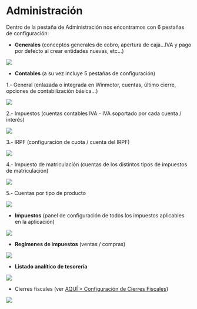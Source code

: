 # Administración

Dentro de la pestaña de Administración nos encontramos con 6 pestañas de configuración:

* **Generales** \(conceptos generales de cobro, apertura de caja...IVA y pago por defecto al crear entidades nuevas, etc...\)

![](../../../.gitbook/assets/image%20%28405%29.png)

* **Contables** \(a su vez incluye 5 pestañas de configuración\)

1.- General \(enlazada o integrada en Winmotor, cuentas, último cierre, opciones de contabilización básica...\)

![](../../../.gitbook/assets/image%20%28523%29.png)

2.- Impuestos \(cuentas contables IVA - IVA soportado por cada cuenta / interés\)

![](../../../.gitbook/assets/image%20%2819%29.png)

3.- IRPF \(configuración de cuota / cuenta del IRPF\)

![](../../../.gitbook/assets/image%20%28321%29.png)

4.- Impuesto de matriculación \(cuentas de los distintos tipos de impuestos de matriculación\)

![](../../../.gitbook/assets/image%20%2867%29.png)

5.- Cuentas por tipo de producto

![](../../../.gitbook/assets/image%20%28442%29.png)

* **Impuestos** \(panel de configuración de todos los impuestos aplicables en la aplicación\)

![](../../../.gitbook/assets/image%20%28123%29.png)

* **Regímenes de impuestos** \(ventas / compras\)

![](../../../.gitbook/assets/image%20%28170%29.png)

* **Listado analítico de tesorería**

![](../../../.gitbook/assets/image%20%28305%29.png)

* Cierres fiscales \(ver [AQUÍ &gt; Configuración de Cierres Fiscales](../../administracion/enlace-contable/cierres-fiscales.md)\)

![](../../../.gitbook/assets/image%20%28424%29.png)





